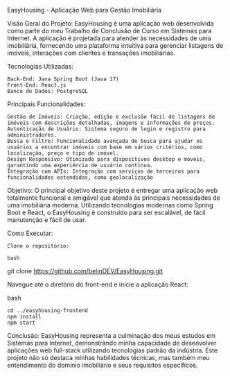 EasyHousing - Aplicação Web para Gestão Imobiliária

Visão Geral do Projeto:
EasyHousing é uma aplicação web desenvolvida como parte do meu Trabalho de Conclusão de Curso em Sistemas para Internet. A aplicação é projetada para atender às necessidades de uma imobiliária, fornecendo uma plataforma intuitiva para gerenciar listagens de imóveis, interações com clientes e transações imobiliárias.

Tecnologias Utilizadas:

    Back-End: Java Spring Boot (Java 17)
    Front-End: React.js
    Banco de Dados: PostgreSQL

Principais Funcionalidades:

    Gestão de Imóveis: Criação, edição e exclusão fácil de listagens de imóveis com descrições detalhadas, imagens e informações de preços.
    Autenticação de Usuário: Sistema seguro de login e registro para administradores.
    Busca e Filtro: Funcionalidade avançada de busca para ajudar os usuários a encontrar imóveis com base em vários critérios, como localização, preço e tipo de imóvel.
    Design Responsivo: Otimizado para dispositivos desktop e móveis, garantindo uma experiência de usuário contínua.
    Integração com APIs: Integração com serviços de terceiros para funcionalidades estendidas, como geolocalização
Objetivo:
O principal objetivo deste projeto é entregar uma aplicação web totalmente funcional e amigável que atenda às principais necessidades de uma imobiliária moderna. Utilizando tecnologias modernas como Spring Boot e React, o EasyHousing é construído para ser escalável, de fácil manutenção e fácil de usar.

Como Executar:

    Clone o repositório:

    bash

git clone https://github.com/belinDEV/EasyHousing.git


Navegue até o diretório do front-end e inicie a aplicação React:

bash

    cd ../easyhousing-frontend
    npm install
    npm start

Conclusão:
EasyHousing representa a culminação dos meus estudos em Sistemas para Internet, demonstrando minha capacidade de desenvolver aplicações web full-stack utilizando tecnologias padrão da indústria. Este projeto não só destaca minhas habilidades técnicas, mas também meu entendimento do domínio imobiliário e seus requisitos específicos.
